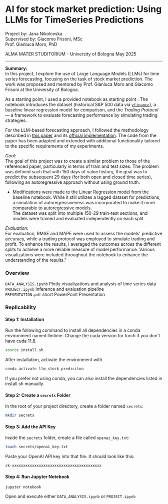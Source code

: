 # AI for stock market prediction: Using LLMs for TimeSeries Predictions

Project by: Jana Nikolovska <br>
Supervised by: Giacomo Frisoni, MSc <br>
Prof. Gianluca Moro, PhD <br>

ALMA MATER STUDITORIUM - University of Bologna
May 2025

---
**Summary:** <br>
In this project, I explore the use of Large Language Models (LLMs) for time series forecasting, focusing on the task of stock market prediction. The work was proposed and mentored by Prof. Gianluca Moro and Giacomo Frisoni at the University of Bologna.

As a starting point, I used a provided notebook as starting point . The notebook introduces the dataset (historical S&P 500 data via [`yfinance`](https://pypi.org/project/yfinance/)), a baseline linear regression model for comparison, and the *Trading Protocol* — a framework to evaluate forecasting performance by simulating trading strategies.

For the LLM-based forecasting approach, I followed the methodology described in [this paper](https://arxiv.org/pdf/2310.07820) and its [official implementation](https://github.com/ngruver/llmtime/tree/main). The code from the paper has been adapted and extended with additional functionality tailored to the specific requirements of my experiments.

_Goal_: <br>
The goal of this project was to create a similar problem to those of the referenced paper, particularly in terms of train and test sizes. The problem was defined such that with 150 days of value history, the goal was to predict the subsequent 29 days (for both open and closed time series), following an autoregressive approach without using ground truth. 
* Modifications were made to the Linear Regression model from the baseline notebook. While it still utilizes a lagged dataset for predictions, a simulation of autoregressiveness was incorporated to make it more comparable to autoregressive models. <br>
The dataset was split into multiple 150-29 train-test sections, and models were trained and evaluated independently on each split. <br>

_Evaluation_: <br>
For evaluation, RMSE and MAPE were used to assess the models' predictive accuracy, while a trading protocol was employed to simulate trading and profit. To enhance the results, I averaged the outcomes across the different splits to achieve a more reliable measure of model performance. Various visualizations were included throughout the notebook to enhance the understanding of the results."

### Overview
`DATA_ANALYSIS.ipynb` Plotly visualizations and analysis of time series data <br/>
`PROJECT.ipynb` Inference and evaluation pipeline <br/>
`PRESENTATION.pdf` short PowerPoint Presentation <br/>

### Replicability 

#### Step 1: Installation
Run the following command to install all dependencies in a conda environment named llmtime. Change the cuda version for torch if you don't have cuda 11.8.

```bash
source install.sh
```

After installation, activate the environment with
```bash
conda activate llm_stock_prediciton
```
If you prefer not using conda, you can also install the dependencies listed in install.sh manually.

#### Step 2: Create a `secrets` Folder

In the root of your project directory, create a folder named `secrets`:

```bash
mkdir secrets
```

#### Step 3: Add the API Key

Inside the `secrets` folder, create a file called `openai_key.txt`:

```bash
touch secrets/openai_key.txt
```

Paste your OpenAI API key into that file. It should look like this:

```
sk-xxxxxxxxxxxxxxxxxxxxxxxxxxxxxxxxxxxxxxxx
```
#### Step 4: Run Jupyter Notebook
```
jupyter notebook
```
Open and execute either `DATA_ANALYSIS.ipynb` or `PROJECT.ipynb`
